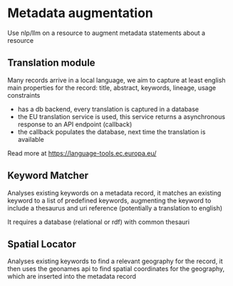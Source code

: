 # Metadata augmentation

Use nlp/llm on a resource to augment metadata statements about a resource

## Translation module

Many records arrive in a local language, we aim to capture at least english main properties for the record: title, abstract, keywords, lineage, usage constraints

- has a db backend, every translation is captured in a database
- the EU translation service is used, this service returns a asynchronous response to an API endpoint (callback)
- the callback populates the database, next time the translation is available

Read more at <https://language-tools.ec.europa.eu/>

## Keyword Matcher

Analyses existing keywords on a metadata record, it matches an existing keyword to a list of predefined keywords, augmenting the keyword to include a thesaurus and uri reference (potentially a translation to english)

It requires a database (relational or rdf) with common thesauri

## Spatial Locator

Analyses existing keywords to find a relevant geography for the record, it then uses the geonames api to find spatial coordinates for the geography, which are inserted into the metadata record

